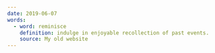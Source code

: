 ```yaml
---
date: 2019-06-07
words:
  - word: reminisce
    definition: indulge in enjoyable recollection of past events.
    source: My old website
---
```

